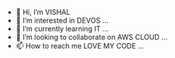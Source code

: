 - 👋 Hi, I’m VISHAL
- 👀 I’m interested in DEVOS ...
- 🌱 I’m currently learning IT ...
- 💞️ I’m looking to collaborate on AWS CLOUD ...
- 📫 How to reach me LOVE MY CODE ...

<!---
betac0de/betac0de is a ✨ special ✨ repository because its `README.md` (this file) appears on your GitHub profile.
You can click the Preview link to take a look at your changes.
--->
